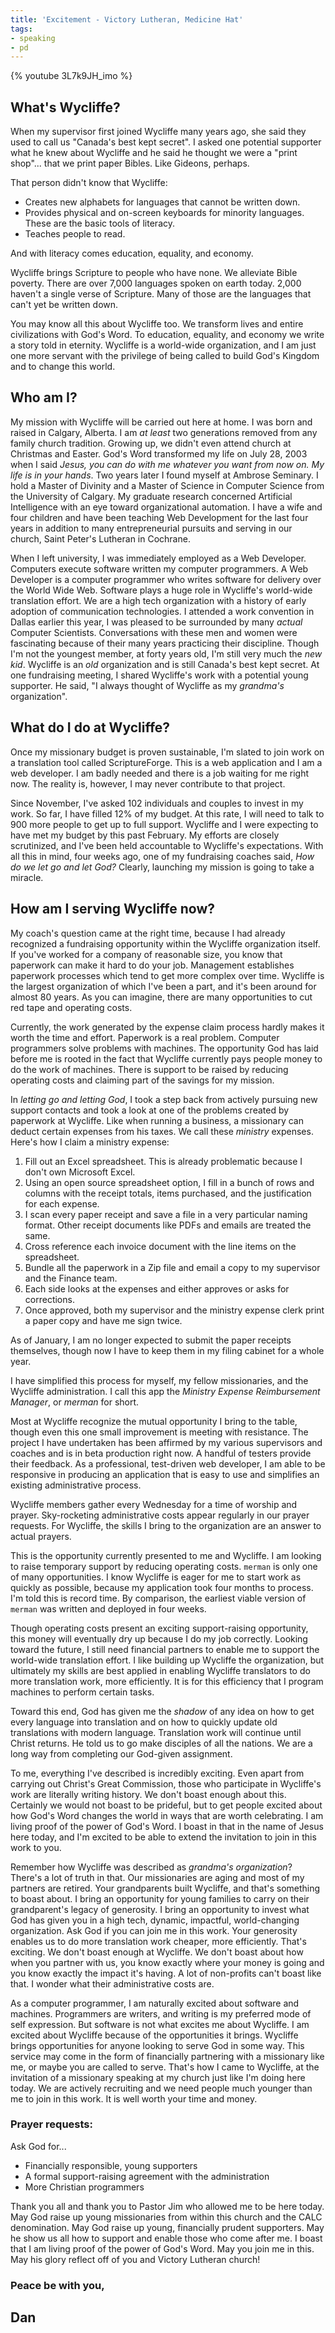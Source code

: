 ```yaml
---
title: 'Excitement - Victory Lutheran, Medicine Hat'
tags:
- speaking
- pd
---
```


{% youtube 3L7k9JH_imo %}

## What's Wycliffe?

When my supervisor first joined Wycliffe many years ago, she said they used to call us "Canada's best kept secret". I asked one potential supporter what he knew about Wycliffe and he said he thought we were a "print shop"... that we print paper Bibles. Like Gideons, perhaps.

That person didn't know that Wycliffe:

- Creates new alphabets for languages that cannot be written down.
- Provides physical and on-screen keyboards for minority languages. These are the basic tools of literacy.
- Teaches people to read.

And with literacy comes education, equality, and economy.

Wycliffe brings Scripture to people who have none. We alleviate Bible poverty. There are over 7,000 languages spoken on earth today. 2,000 haven't a single verse of Scripture. Many of those are the languages that can't yet be written down.

You may know all this about Wycliffe too. We transform lives and entire civilizations with God's Word. To education, equality, and economy we write a story told in eternity. Wycliffe is a world-wide organization, and I am just one more servant with the privilege of being called to build God's Kingdom and to change this world.

## Who am I?

My mission with Wycliffe will be carried out here at home. I was born and raised in Calgary, Alberta. I am _at least_ two generations removed from any family church tradition. Growing up, we didn't even attend church at Christmas and Easter. God's Word transformed my life on July 28, 2003 when I said _Jesus, you can do with me whatever you want from now on. My life is in your hands_. Two years later I found myself at Ambrose Seminary. I hold a Master of Divinity and a Master of Science in Computer Science from the University of Calgary. My graduate research concerned Artificial Intelligence with an eye toward organizational automation. I have a wife and four children and have been teaching Web Development for the last four years in addition to many entrepreneurial pursuits and serving in our church, Saint Peter's Lutheran in Cochrane.

When I left university, I was immediately employed as a Web Developer. Computers execute software written my computer programmers. A Web Developer is a computer programmer who writes software for delivery over the World Wide Web. Software plays a huge role in Wycliffe's world-wide translation effort. We are a high tech organization with a history of early adoption of communication technologies. I attended a work convention in Dallas earlier this year, I was pleased to be surrounded by many _actual_ Computer Scientists. Conversations with these men and women were fascinating because of their many years practicing their discipline. Though I'm not the youngest member, at forty years old, I'm still very much the _new kid_. Wycliffe is an _old_ organization and is still Canada's best kept secret. At one fundraising meeting, I shared Wycliffe's work with a potential young supporter. He said, "I always thought of Wycliffe as my _grandma's_ organization".

## What do I do at Wycliffe?

Once my missionary budget is proven sustainable, I'm slated to join work on a translation tool called ScriptureForge. This is a web application and I am a web developer. I am badly needed and there is a job waiting for me right now. The reality is, however, I may never contribute to that project.

Since November, I've asked 102 individuals and couples to invest in my work. So far, I have filled 12% of my budget. At this rate, I will need to talk to 900 more people to get up to full support. Wycliffe and I were expecting to have met my budget by this past February. My efforts are closely scrutinized, and I've been held accountable to Wycliffe's expectations. With all this in mind, four weeks ago, one of my fundraising coaches said, _How do we let go and let God?_ Clearly, launching my mission is going to take a miracle.

## How am I serving Wycliffe now?

My coach's question came at the right time, because I had already recognized a fundraising opportunity within the Wycliffe organization itself. If you've worked for a company of reasonable size, you know that paperwork can make it hard to do your job. Management establishes paperwork processes which tend to get more complex over time. Wycliffe is the largest organization of which I've been a part, and it's been around for almost 80 years. As you can imagine, there are many opportunities to cut red tape and operating costs.

Currently, the work generated by the expense claim process hardly makes it worth the time and effort. Paperwork is a real problem. Computer programmers solve problems with machines. The opportunity God has laid before me is rooted in the fact that Wycliffe currently pays people money to do the work of machines. There is support to be raised by reducing operating costs and claiming part of the savings for my mission.

In _letting go and letting God_, I took a step back from actively pursuing new support contacts and took a look at one of the problems created by paperwork at Wycliffe. Like when running a business, a missionary can deduct certain expenses from his taxes. We call these _ministry_ expenses. Here's how I claim a ministry expense:

1. Fill out an Excel spreadsheet. This is already problematic because I don't own Microsoft Excel.
2. Using an open source spreadsheet option, I fill in a bunch of rows and columns with the receipt totals, items purchased, and the justification for each expense.
3. I scan every paper receipt and save a file in a very particular naming format. Other receipt documents like PDFs and emails are treated the same. 
4. Cross reference each invoice document with the line items on the spreadsheet.
5. Bundle all the paperwork in a Zip file and email a copy to my supervisor and the Finance team.
6. Each side looks at the expenses and either approves or asks for corrections.
7. Once approved, both my supervisor and the ministry expense clerk print a paper copy and have me sign twice.

As of January, I am no longer expected to submit the paper receipts themselves, though now I have to keep them in my filing cabinet for a whole year.

I have simplified this process for myself, my fellow missionaries, and the Wycliffe administration. I call this app the _Ministry Expense Reimbursement Manager_, or _merman_ for short.

Most at Wycliffe recognize the mutual opportunity I bring to the table, though even this one small improvement is meeting with resistance. The project I have undertaken has been affirmed by my various supervisors and coaches and is in beta production right now. A handful of testers provide their feedback. As a professional, test-driven web developer, I am able to be responsive in producing an application that is easy to use and simplifies an existing administrative process.

Wycliffe members gather every Wednesday for a time of worship and prayer. Sky-rocketing administrative costs appear regularly in our prayer requests. For Wycliffe, the skills I bring to the organization are an answer to actual prayers. 

This is the opportunity currently presented to me and Wycliffe. I am looking to raise temporary support by reducing operating costs. `merman` is only one of many opportunities. I know Wycliffe is eager for me to start work as quickly as possible, because my application took four months to process. I'm told this is record time. By comparison, the earliest viable version of `merman` was written and deployed in four weeks. 

Though operating costs present an exciting support-raising opportunity, this money will eventually dry up because I do my job correctly. Looking toward the future, I still need financial partners to enable me to support the world-wide translation effort. I like building up Wycliffe the organization, but ultimately my skills are best applied in enabling Wycliffe translators to do more translation work, more efficiently. It is for this efficiency that I program machines to perform certain tasks.

Toward this end, God has given me the _shadow_ of any idea on how to get every language into translation and on how to quickly update old translations  with modern language. Translation work will continue until Christ returns. He told us to go make disciples of all the nations. We are a long way from completing our God-given assignment.

To me, everything I've described is incredibly exciting. Even apart from carrying out Christ's Great Commission, those who participate in Wycliffe's work are literally writing history. We don't boast enough about this. Certainly we would not boast to be prideful, but to get people excited about how God's Word changes the world in ways that are worth celebrating. I am living proof of the power of God's Word. I boast in that in the name of Jesus here today, and I'm excited to be able to extend the invitation to join in this work to you.

Remember how Wycliffe was described as _grandma's organization_? There's a lot of truth in that. Our missionaries are aging and most of my partners are retired. Your grandparents built Wycliffe, and that's something to boast about. I bring an opportunity for young families to carry on their grandparent's legacy of generosity. I bring an opportunity to invest what God has given you in a high tech, dynamic, impactful, world-changing organization. Ask God if you can join me in this work. Your generosity enables us to do more translation work cheaper, more efficiently. That's exciting. We don't boast enough at Wycliffe. We don't boast about how when you partner with us, you know exactly where your money is going and you know exactly the impact it's having. A lot of non-profits can't boast like that. I wonder what their administrative costs are.

As a computer programmer, I am naturally excited about software and machines. Programmers are writers, and writing is my preferred mode of self expression. But software is not what excites me about Wycliffe. I am excited about Wycliffe because of the opportunities it brings. Wycliffe brings opportunities for anyone looking to serve God in some way. This service may come in the form of financially partnering with a missionary like me, or maybe you are called to serve. That's how I came to Wycliffe, at the invitation of a missionary speaking at my church just like I'm doing here today. We are actively recruiting and we need people much younger than me to join in this work. It is well worth your time and money.

### Prayer requests:

Ask God for...

- Financially responsible, young supporters
- A formal support-raising agreement with the administration
- More Christian programmers

Thank you all and thank you to Pastor Jim who allowed me to be here today. May God raise up young missionaries from within this church and the CALC denomination. May God raise up young, financially prudent supporters. May he show us all how to support and enable those who come after me. I boast that I am living proof of the power of God's Word. May you join me in this. May his glory reflect off of you and Victory Lutheran church!

### Peace be with you,

## Dan
